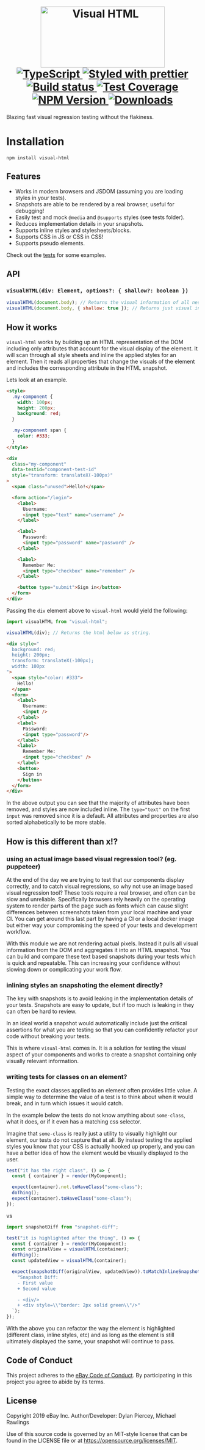 <h1 align="center">
  <!-- Logo -->
  <img
    height="160"
    width="325"
    alt="Visual HTML"
    src="./assets/logo.png"
  />
	<br/>

  <!-- Language -->
  <a href="http://typescriptlang.org">
    <img src="https://img.shields.io/badge/%3C%2F%3E-typescript-blue.svg" alt="TypeScript"/>
  </a>
  <!-- Format -->
  <a href="https://github.com/prettier/prettier">
    <img src="https://img.shields.io/badge/styled_with-prettier-ff69b4.svg" alt="Styled with prettier"/>
  </a>
  <!-- CI -->
  <a href="https://travis-ci.org/eBay/visual-html">
  <img src="https://img.shields.io/travis/eBay/visual-html.svg" alt="Build status"/>
  </a>
  <!-- Coverage -->
  <a href="https://coveralls.io/github/eBay/visual-html">
    <img src="https://img.shields.io/coveralls/eBay/visual-html.svg" alt="Test Coverage"/>
  </a>
  <!-- NPM Version -->
  <a href="https://npmjs.org/package/visual-html">
    <img src="https://img.shields.io/npm/v/visual-html.svg" alt="NPM Version"/>
  </a>
  <!-- Downloads -->
  <a href="https://npmjs.org/package/visual-html">
    <img src="https://img.shields.io/npm/dm/visual-html.svg" alt="Downloads"/>
  </a>
</h1>

Blazing fast visual regression testing without the flakiness.

# Installation

```console
npm install visual-html
```

## Features

- Works in modern browsers and JSDOM (assuming you are loading styles in your tests).
- Snapshots are able to be rendered by a real browser, useful for debugging!
- Easily test and mock `@media` and `@supports` styles (see tests folder).
- Reduces implementation details in your snapshots.
- Supports inline styles and stylesheets/blocks.
- Supports CSS in JS or CSS in CSS!
- Supports pseudo elements.

Check out the [tests](./src/__tests__/index.ts) for some examples.

## API

### `visualHTML(div: Element, options?: { shallow?: boolean })`

```javascript
visualHTML(document.body); // Returns the visual information of all nested elements in the body.
visualHTML(document.body, { shallow: true }); // Returns just visual information for the `<body>` element.
```

## How it works

`visual-html` works by building up an HTML representation of the DOM including only attributes that account for the visual display of the element.
It will scan through all style sheets and inline the applied styles for an element. Then it reads all properties that change the visuals of the element and includes the corresponding attribute in the HTML snapshot.

Lets look at an example.

```html
<style>
  .my-component {
    width: 100px;
    height: 200px;
    background: red;
  }

  .my-component span {
    color: #333;
  }
</style>

<div
  class="my-component"
  data-testid="component-test-id"
  style="transform: translateX(-100px)"
>
  <span class="unused">Hello!</span>

  <form action="/login">
    <label>
      Username:
      <input type="text" name="username" />
    </label>

    <label>
      Password:
      <input type="password" name="password" />
    </label>

    <label>
      Remember Me:
      <input type="checkbox" name="remember" />
    </label>

    <button type="submit">Sign in</button>
  </form>
</div>
```

Passing the `div` element above to `visual-html` would yield the following:

```javascript
import visualHTML from "visual-html";

visualHTML(div); // Returns the html below as string.
```

```html
<div style="
  background: red;
  height: 200px;
  transform: translateX(-100px);
  width: 100px
">
  <span style="color: #333">
    Hello!
  </span>
  <form>
    <label>
      Username:
      <input />
    </label>
    <label>
      Password:
      <input type="password"/>
    </label>
    <label>
      Remember Me:
      <input type="checkbox" />
    </label>
    <button>
      Sign in
    </button>
  </form>
</div>
```

In the above output you can see that the majority of attributes have been removed, and styles are now included inline. The `type="text"` on the first `input` was removed since it is a default. All attributes and properties are also sorted alphabetically to be more stable.

## How is this different than x!?

### using an actual image based visual regression tool? (eg. puppeteer)

At the end of the day we are trying to test that our components display correctly, and to catch visual regressions, so why not use an image based visual regression tool? These tools require a real browser, and often can be slow and unreliable. Specifically browsers rely heavily on the operating system to render parts of the page such as fonts which can cause slight differences between screenshots taken from your local machine and your CI. You can get around this last part by having a CI or a local docker image but either way your compromising the speed of your tests and development workflow.

With this module we are not rendering actual pixels. Instead it pulls all visual information from the DOM and aggregates it into an HTML snapshot. You can build and compare these text based snapshots during your tests which is quick and repeatable. This can increasing your confidence without slowing down or complicating your work flow.

### inlining styles an snapshoting the element directly?

The key with snapshots is to avoid leaking in the implementation details of your tests.
Snapshots are easy to update, but if too much is leaking in they can often be hard to review.

In an ideal world a snapshot would automatically include just the critical assertions for what
you are testing so that you can confidently refactor your code without breaking your tests.

This is where `visual-html` comes in. It is a solution for testing the visual aspect of your components
and works to create a snapshot containing only visually relevant information.

### writing tests for classes on an element?

Testing the exact classes applied to an element often provides little value.
A simple way to determine the value of a test is to think about when it would break, and in turn which issues it would catch.

In the example below the tests do not know anything about `some-class`, what it does, or if it even has a matching css selector.

Imagine that `some-class` is really just a utility to visually highlight our element, our tests do not capture that at all.
By instead testing the applied styles you know that your CSS is actually hooked up properly, and you can have a better idea of
how the element would be visually displayed to the user.

```javascript
test("it has the right class", () => {
  const { container } = render(MyComponent);

  expect(container).not.toHaveClass("some-class");
  doThing();
  expect(container).toHaveClass("some-class");
});
```

vs

```javascript
import snapshotDiff from "snapshot-diff";

test("it is highlighted after the thing", () => {
  const { container } = render(MyComponent);
  const originalView = visualHTML(container);
  doThing();
  const updatedView = visualHTML(container);

  expect(snapshotDiff(originalView, updatedView)).toMatchInlineSnapshot(`
    "Snapshot Diff:
    - First value
    + Second value

    - <div/>
    + <div style=\\"border: 2px solid green\\"/>"
  `);
});
```

With the above you can refactor the way the element is highlighted (different class, inline styles, etc) and as long
as the element is still ultimately displayed the same, your snapshot will continue to pass.

## Code of Conduct

This project adheres to the [eBay Code of Conduct](http://ebay.github.io/codeofconduct). By participating in this project you agree to abide by its terms.

## License
Copyright 2019 eBay Inc. 
Author/Developer: Dylan Piercey, Michael Rawlings

Use of this source code is governed by an MIT-style license that can be found in the LICENSE file or at https://opensource.org/licenses/MIT.
